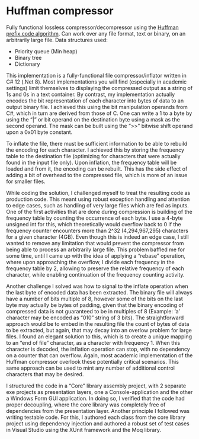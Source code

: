 # Huffman compressor

Fully functional lossless compressor/decompressor using the [Huffman prefix code algorithm](https://en.wikipedia.org/wiki/Huffman_coding).
Can work over any file format, text or binary, on an arbitrarily large file.
Data structures used:
- Priority queue (Min heap)
- Binary tree
- Dictionary

This implementation is a fully-functional file compressor/inflator written in C# 12 (.Net 8).  Most implementations you will find (especially in academic settings) limit themselves to displaying the compressed output as a string of 1s and 0s in a text container.  By contrast, my implementation actually encodes the bit representation of each character into bytes of data to an output binary file. I achieved this using the bit manipulation operands from C#, which in turn are derived from those of C.  One can write a 1 to a byte by using the “|” or bit operand on the destination byte using a mask as the second operand.  The mask can be built using the ”>>” bitwise shift operand upon a 0x01 byte constant.

To inflate the file, there must be sufficient information to be able to rebuild the encoding for each character.  I achieved this by storing the frequency table to the destination file (optimizing for characters that were actually found in the input file only).  Upon inflation, the frequency table will be loaded and from it, the encoding can be rebuilt.  This has the side effect of adding a bit of overhead to the compressed file, which is more of an issue for smaller files.

While coding the solution, I challenged myself to treat the resulting code as production code.  This meant using robust exception handling and attention to edge cases, such as handling of very large files which are fed as inputs.  One of the first activities that are done during compression is building of the frequency table by counting the occurrence of each byte.  I use a 4-byte unsigned int for this, which theoretically would overflow back to 0 if the frequency counter encounters more than 2^32 (4,294,967,295) characters for a given character (4GB).  Even though this is indeed an edge case, I still wanted to remove any limitation that would prevent the compressor from being able to process an arbitrarily large file.  This problem baffled me for some time, until I came up with the idea of applying a “rebase” operation, where upon approaching the overflow, I divide each frequency in the frequency table by 2, allowing to preserve the relative frequency of each character, while enabling continuation of the frequency counting activity.

Another challenge I solved was how to signal to the inflate operation when the last byte of encoded data has been extracted.  The binary file will always have a number of bits multiple of 8, however some of the bits on the last byte may actually be bytes of padding, given that the binary encoding of compressed data is not guaranteed to be in multiples of 8 (Example: ‘a’ character may be encoded as “010” string of 3 bits).  The straightforward approach would be to embed in the resulting file the count of bytes of data to be extracted, but again, that may decay into an overlow problem for large files.  I found an elegant solution to this, which is to create a unique mapping to an “end of file” character, as a character with frequency 1.  When this character is decoded, the inflation operation can stop, with no dependency on a counter that can overflow.  Again, most academic implementation of the Huffman compressor overlook these potentially critical scenarios.  This same approach can be used to mint any number of additional control characters that may be desired.

I structured the code in a “Core” library assembly project, with 2 separate exe projects as presentation layers, one a Console-application and the other a Windows Form GUI application.  In doing so, I verified that the code had proper decoupling, where the core library was completely free of dependencies from the presentation layer.
Another principle I followed was writing testable code.  For this, I authored each class from the core library project using dependency injection and authored a robust set of test cases in Visual Studio using the XUnit framework and the Moq library.

